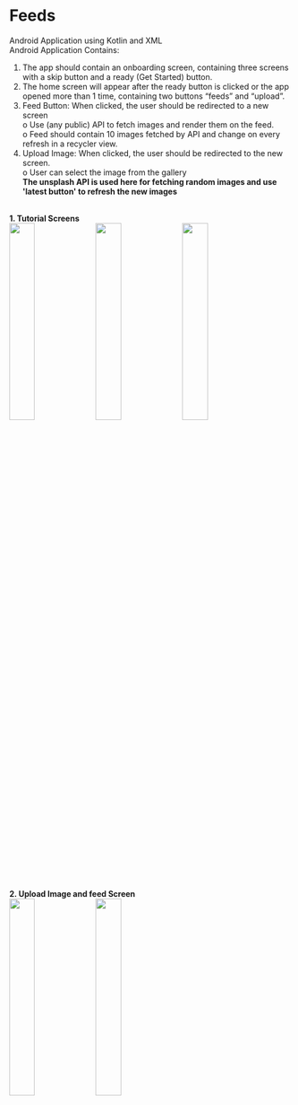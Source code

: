 # Feeds
Android Application using Kotlin and XML<br>
Android Application Contains:
1. The app should contain an onboarding screen, containing three screens with a skip button and a
   ready (Get Started) button.<br>
2. The home screen will appear after the ready button is clicked or the app opened more than 1
   time, containing two buttons “feeds” and “upload”.<br>
3. Feed Button: When clicked, the user should be redirected to a new screen<br>
<t>o Use (any public) API to fetch images and render them on the feed.<br>
<t>o Feed should contain 10 images fetched by API and change on every refresh in a recycler view.<br>
4. Upload Image: When clicked, the user should be redirected to the new screen.<br>
<t>o User can select the image from the gallery<br>
<strong>The unsplash API is used here for fetching random images and use 'latest button' to refresh the new images</strong>
<br>
<strong>1. Tutorial Screens </strong><br>
<img src="https://github.com/mist232/Feeds/assets/93175201/b7af00bc-7790-40ba-9660-bb0f1bfa3d7f" align ="left" width=30% height=30%>    
<img src="https://github.com/mist232/Feeds/assets/93175201/51f9b391-f7f8-4fdd-b13b-fbf2eadd7052" align="center" width=30% height=30%>
<img src="https://github.com/mist232/Feeds/assets/93175201/673b3164-6b83-4d84-bf9e-3733db392a32" align="center" width=30% height=30%><br>
<br>
<strong>2. Upload Image and feed Screen </strong><br>
<img src="https://github.com/mist232/Feeds/assets/93175201/0144b514-32e8-4aca-95c5-1f5738eab915" align ="left" width=30% height=30%>
<img src="https://github.com/mist232/Feeds/assets/93175201/33ba0519-6f70-4532-a35f-271cf0351079" align="center" width=30% height=30%>


